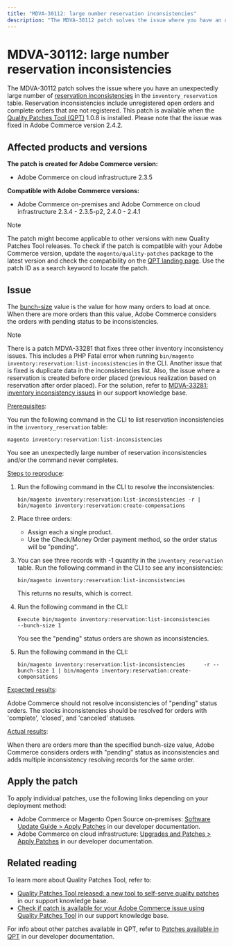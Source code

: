 ```yaml
---
title: "MDVA-30112: large number reservation inconsistencies"
description: "The MDVA-30112 patch solves the issue where you have an unexpectedly large number of [reservation inconsistencies](https://devdocs.magento.com/guides/v2.4/inventory/inventory-cli-reference.html#what-causes-reservation-inconsistencies) in the `inventory_reservation` table. Reservation inconsistencies include unregistered open orders and complete orders that are not registered. This patch is available when the [Quality Patches Tool (QPT)](/help/announcements/adobe-commerce-announcements/magento-quality-patches-released-new-tool-to-self-serve-quality-patches.md) 1.0.8 is installed. Please note that the issue was fixed in Adobe Commerce version 2.4.2."
---
```


# MDVA-30112: large number reservation inconsistencies

The MDVA-30112 patch solves the issue where you have an unexpectedly large number of [reservation inconsistencies](https://devdocs.magento.com/guides/v2.4/inventory/inventory-cli-reference.html#what-causes-reservation-inconsistencies) in the `inventory_reservation` table. Reservation inconsistencies include unregistered open orders and complete orders that are not registered. This patch is available when the [Quality Patches Tool (QPT)](/help/announcements/adobe-commerce-announcements/magento-quality-patches-released-new-tool-to-self-serve-quality-patches.md) 1.0.8 is installed. Please note that the issue was fixed in Adobe Commerce version 2.4.2.

## Affected products and versions

**The patch is created for Adobe Commerce version:**

* Adobe Commerce on cloud infrastructure 2.3.5

**Compatible with Adobe Commerce versions:**

* Adobe Commerce on-premises and Adobe Commerce on cloud infrastructure 2.3.4 - 2.3.5-p2, 2.4.0 - 2.4.1

>[!NOTE]
>
>The patch might become applicable to other versions with new Quality Patches Tool releases. To check if the patch is compatible with your Adobe Commerce version, update the `magento/quality-patches` package to the latest version and check the compatibility on the [QPT landing page](https://devdocs.magento.com/quality-patches/tool.html#patch-grid). Use the patch ID as a search keyword to locate the patch.

## Issue

The [bunch-size](https://devdocs.magento.com/guides/v2.4/inventory/inventory-cli-reference.html#list-inconsistencies-command) value is the value for how many orders to load at once. When there are more orders than this value, Adobe Commerce considers the orders with pending status to be inconsistencies.

>[!NOTE]
>
>There is a patch MDVA-33281 that fixes three other inventory inconsistency issues. This includes a PHP Fatal error when running `bin/magento inventory:reservation:list-inconsistencies` in the CLI. Another issue that is fixed is duplicate data in the inconsistencies list. Also, the issue where a reservation is created before order placed (previous realization based on reservation after order placed). For the solution, refer to [MDVA-33281: inventory inconsistency issues](https://support.magento.com/hc/en-us/articles/360055276532/) in our support knowledge base.

<u>Prerequisites</u>:

You run the following command in the CLI to list reservation inconsistencies in the `inventory_reservation` table:

```clike
magento inventory:reservation:list-inconsistencies
```

You see an unexpectedly large number of reservation inconsistencies and/or the command never completes.

<u>Steps to reproduce</u>:

1. Run the following command in the CLI to resolve the inconsistencies:

    ```clike
    bin/magento inventory:reservation:list-inconsistencies -r | bin/magento inventory:reservation:create-compensations
    ```

1. Place three orders:
    * Assign each a single product.
    * Use the Check/Money Order payment method, so the order status will be "pending".
1. You can see three records with -1 quantity in the `inventory_reservation` table. Run the following command in the CLI to see any inconsistencies:

    ```clike
    bin/magento inventory:reservation:list-inconsistencies
    ```

    This returns no results, which is correct.

1. Run the following command in the CLI:

    ```clike
    Execute bin/magento inventory:reservation:list-inconsistencies      --bunch-size 1
    ```

    You see the "pending" status orders are shown as inconsistencies.

1. Run the following command in the CLI:

    ```clike
    bin/magento inventory:reservation:list-inconsistencies      -r --bunch-size 1 | bin/magento inventory:reservation:create-compensations
    ```

<u>Expected results</u>:

Adobe Commerce should not resolve inconsistencies of "pending" status orders. The stocks inconsistencies should be resolved for orders with 'complete', 'closed', and 'canceled' statuses.

<u>Actual results</u>:

When there are orders more than the specified bunch-size value, Adobe Commerce considers orders with "pending" status as inconsistencies and adds multiple inconsistency resolving records for the same order.

## Apply the patch

To apply individual patches, use the following links depending on your deployment method:

* Adobe Commerce or Magento Open Source on-premises: [Software Update Guide > Apply Patches](https://devdocs.magento.com/guides/v2.4/comp-mgr/patching/mqp.html) in our developer documentation.
* Adobe Commerce on cloud infrastructure: [Upgrades and Patches > Apply Patches](https://devdocs.magento.com/cloud/project/project-patch.html) in our developer documentation.

## Related reading

To learn more about Quality Patches Tool, refer to:

* [Quality Patches Tool released: a new tool to self-serve quality patches](/help/announcements/adobe-commerce-announcements/magento-quality-patches-released-new-tool-to-self-serve-quality-patches.md) in our support knowledge base.
* [Check if patch is available for your Adobe Commerce issue using Quality Patches Tool](/help/support-tools/patches-available-in-qpt-tool/check-patch-for-magento-issue-with-magento-quality-patches.md) in our support knowledge base.

For info about other patches available in QPT, refer to [Patches available in QPT](https://devdocs.magento.com/quality-patches/tool.html#patch-grid) in our developer documentation.